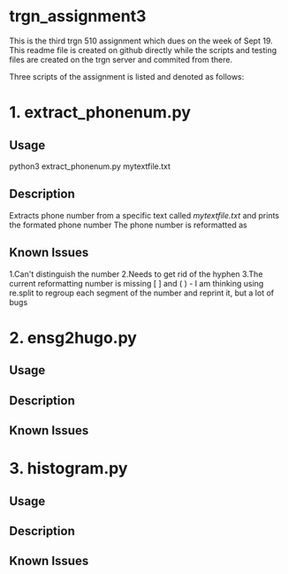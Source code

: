 # trgn_assignment3
This is the third trgn 510 assignment which dues on the week of Sept 19.
This readme file is created on github directly while the scripts and testing files are created on the trgn server and commited from there.

Three scripts of the assignment is listed and denoted as follows:

# 1. extract_phonenum.py
## Usage
python3 extract_phonenum.py mytextfile.txt
## Description
Extracts phone number from a specific text called *mytextfile.txt* and prints the formated phone number
The phone number is reformatted as 
## Known Issues
1.Can't distinguish the number 
2.Needs to get rid of the hyphen
3.The current reformatting number is missing [ ] and ( ) - I am thinking using re.split to regroup each segment of the number and reprint it, but a lot of bugs

# 2. ensg2hugo.py
## Usage
## Description
## Known Issues


# 3. histogram.py
## Usage
## Description
## Known Issues
